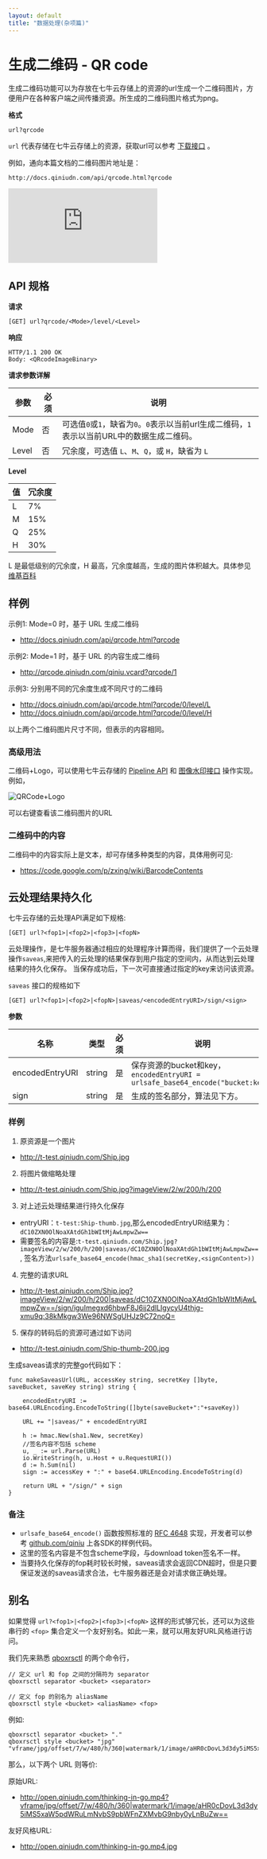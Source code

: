 ```yaml
---
layout: default
title: "数据处理(杂项篇)"
---
```


# 生成二维码 - QR code

生成二维码功能可以为存放在七牛云存储上的资源的url生成一个二维码图片，方便用户在各种客户端之间传播资源。所生成的二维码图片格式为png。

**格式**

    url?qrcode

`url` 代表存储在七牛云存储上的资源，获取url可以参考 [下载接口](get.html) 。

例如，通向本篇文档的二维码图片地址是：

    http://docs.qiniudn.com/api/qrcode.html?qrcode

![通向本篇文档的二维码图片地址](http://docs.qiniudn.com/api/qrcode.html?qrcode)

## API 规格

**请求**

    [GET] url?qrcode/<Mode>/level/<Level>

**响应**

    HTTP/1.1 200 OK
    Body: <QRcodeImageBinary>

**请求参数详解**

参数  | 必须 | 说明
------|------|------
Mode  | 否   | 可选值`0`或`1`，缺省为`0`。`0`表示以当前url生成二维码，`1`表示以当前URL中的数据生成二维码。
Level | 否   | 冗余度，可选值 `L`、`M`、`Q`，或 `H`，缺省为 `L`

**Level**

值 | 冗余度
---|-------
L  | 7%
M  | 15%
Q  | 25%
H  | 30%

L 是最低级别的冗余度，H 最高，冗余度越高，生成的图片体积越大。具体参见 [维基百科](http://en.wikipedia.org/wiki/QR_code#Error_correction)


## 样例

示例1: Mode=0 时，基于 URL 生成二维码

- <http://docs.qiniudn.com/api/qrcode.html?qrcode>

示例2: Mode=1 时，基于 URL 的内容生成二维码

- <http://qrcode.qiniudn.com/qiniu.vcard?qrcode/1>

示例3: 分别用不同的冗余度生成不同尺寸的二维码

- <http://docs.qiniudn.com/api/qrcode.html?qrcode/0/level/L>
- <http://docs.qiniudn.com/api/qrcode.html?qrcode/0/level/H>

以上两个二维码图片尺寸不同，但表示的内容相同。


### 高级用法

二维码+Logo，可以使用七牛云存储的 [Pipeline API](pipeline.html) 和 [图像水印接口](image-process.html#watermark) 操作实现。例如，

![QRCode+Logo](http://qrcode.qiniudn.com/qiniu.vcard?qrcode/1/level/M|watermark/1/image/aHR0cDovL3FyY29kZS5xaW5pdWRuLmNvbS93ZWlib2xvZ282LnBuZz9pbWFnZU1vZ3IvdGh1bWJuYWlsLzMyeDMy/gravity/center/dx/0/dy/0)

可以右键查看该二维码图片的URL


### 二维码中的内容

二维码中的内容实际上是文本，却可存储多种类型的内容，具体用例可见:

- <https://code.google.com/p/zxing/wiki/BarcodeContents>


## 云处理结果持久化

七牛云存储的云处理API满足如下规格:

    [GET] url?<fop1>|<fop2>|<fop3>|<fopN>

云处理操作，是七牛服务器通过相应的处理程序计算而得，我们提供了一个云处理操作`saveas`,来把传入的云处理的结果保存到用户指定的空间内，从而达到云处理结果的持久化保存。
当保存成功后，下一次可直接通过指定的key来访问该资源。

`saveas` 接口的规格如下

    [GET] url?<fop1>|<fop2>|<fopN>|saveas/<encodedEntryURI>/sign/<sign>


**参数**

名称            | 类型   | 必须 | 说明
----------------|--------|------|------------------------------------------------------------------------------
encodedEntryURI | string | 是   | 保存资源的bucket和key，`encodedEntryURI = urlsafe_base64_encode("bucket:key")`
sign            | string | 是   | 生成的签名部分，算法见下方。

### 样例

1. 原资源是一个图片
 - http://t-test.qiniudn.com/Ship.jpg
2. 将图片做缩略处理 
 - http://t-test.qiniudn.com/Ship.jpg?imageView/2/w/200/h/200
3. 对上述云处理结果进行持久化保存
 - entryURI：`t-test:Ship-thumb.jpg`,那么encodedEntryURI结果为：`dC10ZXN0OlNoaXAtdGh1bWItMjAwLmpwZw==`
 - 需要签名的内容是:`t-test.qiniudn.com/Ship.jpg?imageView/2/w/200/h/200|saveas/dC10ZXN0OlNoaXAtdGh1bWItMjAwLmpwZw==`, 签名方法`urlsafe_base64_encode(hmac_sha1(secretKey,<signContent>))`
4. 完整的请求URL
 - http://t-test.qiniudn.com/Ship.jpg?imageView/2/w/200/h/200|saveas/dC10ZXN0OlNoaXAtdGh1bWItMjAwLmpwZw==/sign/iguImegxd6hbwF8J6ij2dlLIgycyU4thjg-xmu9q:38kMkgw3We96NWSgUHJz9C72noQ=

5. 保存的转码后的资源可通过如下访问
 - http://t-test.qiniudn.com/Ship-thumb-200.jpg


生成saveas请求的完整go代码如下：

```{go}
func makeSaveasUrl(URL, accessKey string, secretKey []byte, saveBucket, saveKey string) string {

	encodedEntryURI := base64.URLEncoding.EncodeToString([]byte(saveBucket+":"+saveKey))

	URL += "|saveas/" + encodedEntryURI

	h := hmac.New(sha1.New, secretKey)
	//签名内容不包括 scheme
	u, _ := url.Parse(URL)
	io.WriteString(h, u.Host + u.RequestURI())
	d := h.Sum(nil)
	sign := accessKey + ":" + base64.URLEncoding.EncodeToString(d)

	return URL + "/sign/" + sign
}
```

### 备注

- `urlsafe_base64_encode()` 函数按照标准的 [RFC 4648](http://www.ietf.org/rfc/rfc4648.txt) 实现，开发者可以参考 [github.com/qiniu](https://github.com/qiniu) 上各SDK的样例代码。
- 这里的签名内容是不包含scheme字段，与download token签名不一样。
- 当要持久化保存的fop耗时较长时候，saveas请求会返回CDN超时，但是只要保证发送的saveas请求合法，七牛服务器还是会对请求做正确处理。


<a name="alias"></a>

## 别名

如果觉得 `url?<fop1>|<fop2>|<fop3>|<fopN>` 这样的形式够冗长，还可以为这些串行的 `<fop>` 集合定义一个友好别名。如此一来，就可以用友好URL风格进行访问。

我们先来熟悉 [qboxrsctl](/tools/qboxrsctl.html) 的两个命令行，

    // 定义 url 和 fop 之间的分隔符为 separator 
    qboxrsctl separator <bucket> <separator>

    // 定义 fop 的别名为 aliasName
    qboxrsctl style <bucket> <aliasName> <fop>

例如:

    qboxrsctl separator <bucket> "."
    qboxrsctl style <bucket> "jpg" "vframe/jpg/offset/7/w/480/h/360|watermark/1/image/aHR0cDovL3d3dy5iMS5xaW5pdWRuLmNvbS9pbWFnZXMvbG9nby0yLnBuZw=="

那么，以下两个 URL 则等价:

原始URL:

- <http://open.qiniudn.com/thinking-in-go.mp4?vframe/jpg/offset/7/w/480/h/360|watermark/1/image/aHR0cDovL3d3dy5iMS5xaW5pdWRuLmNvbS9pbWFnZXMvbG9nby0yLnBuZw==>

友好风格URL:

- <http://open.qiniudn.com/thinking-in-go.mp4.jpg>

